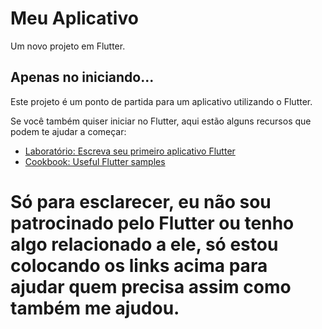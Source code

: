 # Meu Aplicativo

Um novo projeto em Flutter.

## Apenas no iniciando...

Este projeto é um ponto de partida para um aplicativo utilizando o Flutter.

Se você também quiser iniciar no Flutter, aqui estão alguns recursos que podem te ajudar a começar:

- [Laboratório: Escreva seu primeiro aplicativo Flutter](https://docs.flutter.dev/get-started/codelab)
- [Cookbook: Useful Flutter samples](https://docs.flutter.dev/cookbook)

# Só para esclarecer, eu não sou patrocinado pelo Flutter ou tenho algo relacionado a ele, só estou colocando os links acima para ajudar quem precisa assim como também me ajudou.